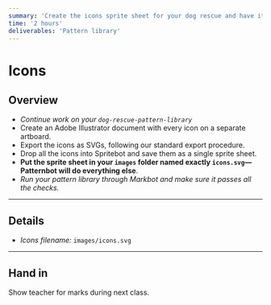 ```yaml
---
summary: 'Create the icons sprite sheet for your dog rescue and have it show up in the pattern library.'
time: '2 hours'
deliverables: 'Pattern library'
---
```


# Icons

## Overview

- *Continue work on your `dog-rescue-pattern-library`*
- Create an Adobe Illustrator document with every icon on a separate artboard.
- Export the icons as SVGs, following our standard export procedure.
- Drop all the icons into Spritebot and save them as a single sprite sheet.
- **Put the sprite sheet in your `images` folder named exactly `icons.svg`—Patternbot will do everything else**.
- *Run your pattern library through Markbot and make sure it passes all the checks.*

---

## Details

- *Icons filename:* `images/icons.svg`

---

## Hand in

Show teacher for marks during next class.
